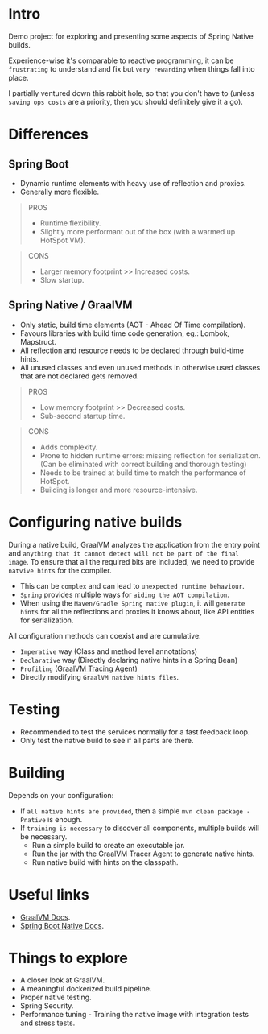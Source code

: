 # Intro
Demo project for exploring and presenting some aspects of Spring Native builds.

Experience-wise it's comparable to reactive programming, it can be `frustrating` to understand and fix 
but `very rewarding` when things fall into place.

I partially ventured down this rabbit hole, so that you don't have to 
(unless `saving ops costs` are a priority, then you should definitely give it a go).

# Differences

## Spring Boot
- Dynamic runtime elements with heavy use of reflection and proxies.
- Generally more flexible.

> PROS
> - Runtime flexibility.
> - Slightly more performant out of the box (with a warmed up HotSpot VM).

> CONS
> - Larger memory footprint >> Increased costs.
> - Slow startup.

## Spring Native / GraalVM
- Only static, build time elements (AOT - Ahead Of Time compilation).
- Favours libraries with build time code generation, eg.: Lombok, Mapstruct.
- All reflection and resource needs to be declared through build-time hints.
- All unused classes and even unused methods in otherwise used classes that are not declared gets removed.

> PROS
> - Low memory footprint >> Decreased costs.
> - Sub-second startup time.

> CONS
> - Adds complexity.
> - Prone to hidden runtime errors: missing reflection for serialization. (Can be eliminated with correct building and thorough testing)
> - Needs to be trained at build time to match the performance of HotSpot.
> - Building is longer and more resource-intensive.

# Configuring native builds
During a native build, GraalVM analyzes the application from the entry point and `anything that it cannot detect will not be part of the final image`.
To ensure that all the required bits are included, we need to provide `natvive hints` for the compiler. 

- This can be `complex` and can lead to `unexpected runtime behaviour`.
- `Spring` provides multiple ways for `aiding the AOT compilation`.
- When using the `Maven/Gradle Spring native plugin`, it will `generate hints` for all the reflections and proxies it knows about, like API entities for serialization.

All configuration methods can coexist and are cumulative:
- `Imperative` way (Class and method level annotations)
- `Declarative` way (Directly declaring native hints in a Spring Bean)
- `Profiling` ([GraalVM Tracing Agent](https://www.graalvm.org/22.0/reference-manual/native-image/Agent/))
- Directly modifying `GraalVM native hints files`.

# Testing
- Recommended to test the services normally for a fast feedback loop.
- Only test the native build to see if all parts are there.


# Building
Depends on your configuration:
- If `all native hints are provided`, then a simple `mvn clean package -Pnative` is enough.
- If `training is necessary` to discover all components, multiple builds will be necessary.
  - Run a simple build to create an executable jar.
  - Run the jar with the GraalVM Tracer Agent to generate native hints.
  - Run native build with hints on the classpath.

# Useful links
- [GraalVM Docs](https://www.graalvm.org/22.0/reference-manual/native-image/).
- [Spring Boot Native Docs](https://docs.spring.io/spring-boot/docs/current/reference/html/native-image.html#native-image.introducing-graalvm-native-images).

# Things to explore
- A closer look at GraalVM.
- A meaningful dockerized build pipeline.
- Proper native testing.
- Spring Security.
- Performance tuning - Training the native image with integration tests and stress tests.